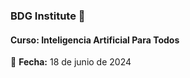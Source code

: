 ### BDG Institute 💛

#### Curso: Inteligencia Artificial Para Todos

📅 **Fecha:** 18 de junio de 2024  
